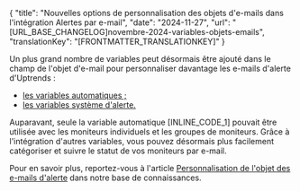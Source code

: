 {
  "title": "Nouvelles options de personnalisation des objets d'e-mails dans l'intégration Alertes par e-mail",
  "date": "2024-11-27",
  "url": "[URL_BASE_CHANGELOG]novembre-2024-variables-objets-emails",
  "translationKey": "[FRONTMATTER_TRANSLATIONKEY]"
}

Un plus grand nombre de variables peut désormais être ajouté dans le champ de l'objet d'e-mail pour personnaliser davantage les e-mails d'alerte d'Uptrends :

- [les variables automatiques ;]([LINK_URL_1])
- [les variables système d'alerte.]([LINK_URL_2])

Auparavant, seule la variable automatique [INLINE_CODE_1] pouvait être utilisée avec les moniteurs individuels et les groupes de moniteurs. Grâce à l'intégration d'autres variables, vous pouvez désormais plus facilement catégoriser et suivre le statut de vos moniteurs par e-mail.

Pour en savoir plus, reportez-vous à l'article [Personnalisation de l'objet des e-mails d'alerte]([LINK_URL_3]) dans notre base de connaissances.
